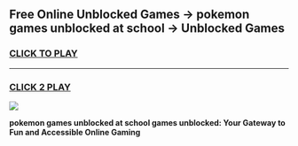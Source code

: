 
## Free Online Unblocked Games → pokemon games unblocked at school → Unblocked Games
<h3>
<a href="https://premium.freeplayer.one?title=pokemon_games_unblocked_at_school&ref=21F">CLICK TO PLAY</a></h3>
<hr>

<h3>
<a href="https://premium.freeplayer.one?title=pokemon_games_unblocked_at_school&ref=21F">CLICK 2 PLAY</a>
  
</h3>

<a href="https://premium.freeplayer.one?title=pokemon_games_unblocked_at_school&ref=21F/"><img src="https://clearcache.store/games.png"></a>


**pokemon games unblocked at school games unblocked: Your Gateway to Fun and Accessible Online Gaming**
